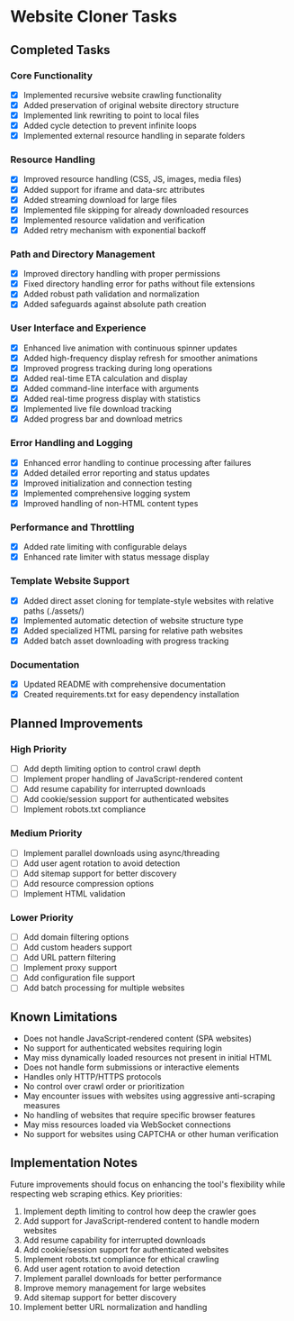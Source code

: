# Website Cloner Tasks

## Completed Tasks

### Core Functionality
- [x] Implemented recursive website crawling functionality
- [x] Added preservation of original website directory structure
- [x] Implemented link rewriting to point to local files
- [x] Added cycle detection to prevent infinite loops
- [x] Implemented external resource handling in separate folders

### Resource Handling
- [x] Improved resource handling (CSS, JS, images, media files)
- [x] Added support for iframe and data-src attributes
- [x] Added streaming download for large files
- [x] Implemented file skipping for already downloaded resources
- [x] Implemented resource validation and verification
- [x] Added retry mechanism with exponential backoff

### Path and Directory Management
- [x] Improved directory handling with proper permissions
- [x] Fixed directory handling error for paths without file extensions
- [x] Added robust path validation and normalization
- [x] Added safeguards against absolute path creation

### User Interface and Experience
- [x] Enhanced live animation with continuous spinner updates
- [x] Added high-frequency display refresh for smoother animations
- [x] Improved progress tracking during long operations
- [x] Added real-time ETA calculation and display
- [x] Added command-line interface with arguments
- [x] Added real-time progress display with statistics
- [x] Implemented live file download tracking
- [x] Added progress bar and download metrics

### Error Handling and Logging
- [x] Enhanced error handling to continue processing after failures
- [x] Added detailed error reporting and status updates
- [x] Improved initialization and connection testing
- [x] Implemented comprehensive logging system
- [x] Improved handling of non-HTML content types

### Performance and Throttling
- [x] Added rate limiting with configurable delays
- [x] Enhanced rate limiter with status message display

### Template Website Support
- [x] Added direct asset cloning for template-style websites with relative paths (./assets/)
- [x] Implemented automatic detection of website structure type
- [x] Added specialized HTML parsing for relative path websites
- [x] Added batch asset downloading with progress tracking

### Documentation
- [x] Updated README with comprehensive documentation
- [x] Created requirements.txt for easy dependency installation

## Planned Improvements

### High Priority
- [ ] Add depth limiting option to control crawl depth
- [ ] Implement proper handling of JavaScript-rendered content
- [ ] Add resume capability for interrupted downloads
- [ ] Add cookie/session support for authenticated websites
- [ ] Implement robots.txt compliance

### Medium Priority
- [ ] Implement parallel downloads using async/threading
- [ ] Add user agent rotation to avoid detection
- [ ] Add sitemap support for better discovery
- [ ] Add resource compression options
- [ ] Implement HTML validation

### Lower Priority
- [ ] Add domain filtering options
- [ ] Add custom headers support
- [ ] Add URL pattern filtering
- [ ] Implement proxy support
- [ ] Add configuration file support
- [ ] Add batch processing for multiple websites

## Known Limitations

- Does not handle JavaScript-rendered content (SPA websites)
- No support for authenticated websites requiring login
- May miss dynamically loaded resources not present in initial HTML
- Does not handle form submissions or interactive elements
- Handles only HTTP/HTTPS protocols
- No control over crawl order or prioritization
- May encounter issues with websites using aggressive anti-scraping measures
- No handling of websites that require specific browser features
- May miss resources loaded via WebSocket connections
- No support for websites using CAPTCHA or other human verification

## Implementation Notes

Future improvements should focus on enhancing the tool's flexibility while respecting web scraping ethics. Key priorities:

1. Implement depth limiting to control how deep the crawler goes
2. Add support for JavaScript-rendered content to handle modern websites
3. Add resume capability for interrupted downloads
4. Add cookie/session support for authenticated websites
5. Implement robots.txt compliance for ethical crawling
6. Add user agent rotation to avoid detection
7. Implement parallel downloads for better performance
8. Improve memory management for large websites
9. Add sitemap support for better discovery
10. Implement better URL normalization and handling 